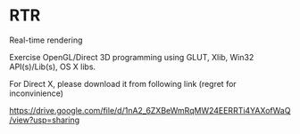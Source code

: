 # RTR
Real-time rendering 

Exercise OpenGL/Direct 3D programming using GLUT, Xlib, Win32 API(s)/Lib(s), OS X libs.

For Direct X, please download it from following link (regret for inconvinience)

https://drive.google.com/file/d/1nA2_6ZXBeWmRqMW24EERRTi4YAXofWaQ/view?usp=sharing
